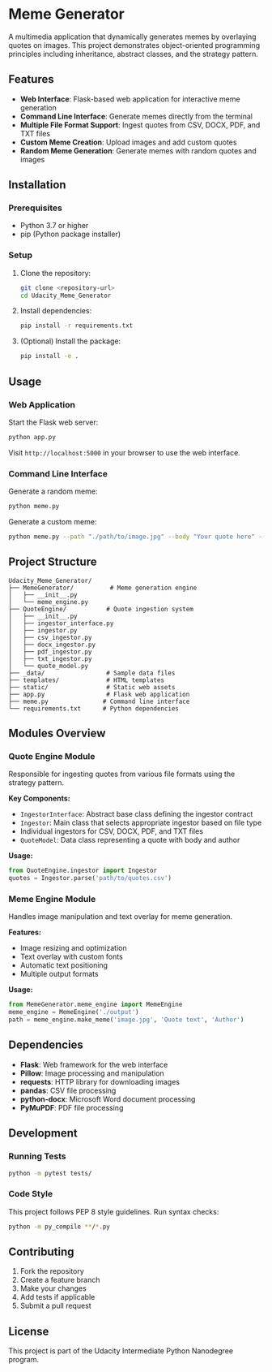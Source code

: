# Meme Generator

A multimedia application that dynamically generates memes by overlaying quotes on images. This project demonstrates object-oriented programming principles including inheritance, abstract classes, and the strategy pattern.

## Features

- **Web Interface**: Flask-based web application for interactive meme generation
- **Command Line Interface**: Generate memes directly from the terminal
- **Multiple File Format Support**: Ingest quotes from CSV, DOCX, PDF, and TXT files
- **Custom Meme Creation**: Upload images and add custom quotes
- **Random Meme Generation**: Generate memes with random quotes and images

## Installation

### Prerequisites
- Python 3.7 or higher
- pip (Python package installer)

### Setup
1. Clone the repository:
   ```bash
   git clone <repository-url>
   cd Udacity_Meme_Generator
   ```

2. Install dependencies:
   ```bash
   pip install -r requirements.txt
   ```

3. (Optional) Install the package:
   ```bash
   pip install -e .
   ```

## Usage

### Web Application
Start the Flask web server:
```bash
python app.py
```
Visit `http://localhost:5000` in your browser to use the web interface.

### Command Line Interface
Generate a random meme:
```bash
python meme.py
```

Generate a custom meme:
```bash
python meme.py --path "./path/to/image.jpg" --body "Your quote here" --author "Author Name"
```

## Project Structure

```
Udacity_Meme_Generator/
├── MemeGenerator/          # Meme generation engine
│   ├── __init__.py
│   └── meme_engine.py
├── QuoteEngine/           # Quote ingestion system
│   ├── __init__.py
│   ├── ingestor_interface.py
│   ├── ingestor.py
│   ├── csv_ingestor.py
│   ├── docx_ingestor.py
│   ├── pdf_ingestor.py
│   ├── txt_ingestor.py
│   └── quote_model.py
├── _data/                 # Sample data files
├── templates/             # HTML templates
├── static/                # Static web assets
├── app.py                 # Flask web application
├── meme.py               # Command line interface
└── requirements.txt      # Python dependencies
```

## Modules Overview

### Quote Engine Module
Responsible for ingesting quotes from various file formats using the strategy pattern.

**Key Components:**
- `IngestorInterface`: Abstract base class defining the ingestor contract
- `Ingestor`: Main class that selects appropriate ingestor based on file type
- Individual ingestors for CSV, DOCX, PDF, and TXT files
- `QuoteModel`: Data class representing a quote with body and author

**Usage:**
```python
from QuoteEngine.ingestor import Ingestor
quotes = Ingestor.parse('path/to/quotes.csv')
```

### Meme Engine Module
Handles image manipulation and text overlay for meme generation.

**Features:**
- Image resizing and optimization
- Text overlay with custom fonts
- Automatic text positioning
- Multiple output formats

**Usage:**
```python
from MemeGenerator.meme_engine import MemeEngine
meme_engine = MemeEngine('./output')
path = meme_engine.make_meme('image.jpg', 'Quote text', 'Author')
```

## Dependencies

- **Flask**: Web framework for the web interface
- **Pillow**: Image processing and manipulation
- **requests**: HTTP library for downloading images
- **pandas**: CSV file processing
- **python-docx**: Microsoft Word document processing
- **PyMuPDF**: PDF file processing

## Development

### Running Tests
```bash
python -m pytest tests/
```

### Code Style
This project follows PEP 8 style guidelines. Run syntax checks:
```bash
python -m py_compile **/*.py
```

## Contributing

1. Fork the repository
2. Create a feature branch
3. Make your changes
4. Add tests if applicable
5. Submit a pull request

## License

This project is part of the Udacity Intermediate Python Nanodegree program.
